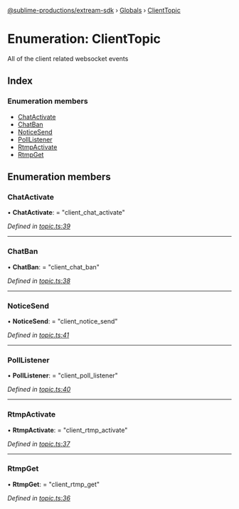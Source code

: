 [@sublime-productions/extream-sdk](../README.md) › [Globals](../globals.md) › [ClientTopic](clienttopic.md)

# Enumeration: ClientTopic

All of the client related websocket events

## Index

### Enumeration members

* [ChatActivate](clienttopic.md#chatactivate)
* [ChatBan](clienttopic.md#chatban)
* [NoticeSend](clienttopic.md#noticesend)
* [PollListener](clienttopic.md#polllistener)
* [RtmpActivate](clienttopic.md#rtmpactivate)
* [RtmpGet](clienttopic.md#rtmpget)

## Enumeration members

###  ChatActivate

• **ChatActivate**: = "client_chat_activate"

*Defined in [topic.ts:39](https://github.com/Extream-SaaS/ex-sdk/blob/f6d569e/src/topic.ts#L39)*

___

###  ChatBan

• **ChatBan**: = "client_chat_ban"

*Defined in [topic.ts:38](https://github.com/Extream-SaaS/ex-sdk/blob/f6d569e/src/topic.ts#L38)*

___

###  NoticeSend

• **NoticeSend**: = "client_notice_send"

*Defined in [topic.ts:41](https://github.com/Extream-SaaS/ex-sdk/blob/f6d569e/src/topic.ts#L41)*

___

###  PollListener

• **PollListener**: = "client_poll_listener"

*Defined in [topic.ts:40](https://github.com/Extream-SaaS/ex-sdk/blob/f6d569e/src/topic.ts#L40)*

___

###  RtmpActivate

• **RtmpActivate**: = "client_rtmp_activate"

*Defined in [topic.ts:37](https://github.com/Extream-SaaS/ex-sdk/blob/f6d569e/src/topic.ts#L37)*

___

###  RtmpGet

• **RtmpGet**: = "client_rtmp_get"

*Defined in [topic.ts:36](https://github.com/Extream-SaaS/ex-sdk/blob/f6d569e/src/topic.ts#L36)*
